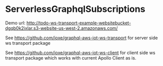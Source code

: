 # ServerlessGraphqlSubscriptions

Demo url:
http://todo-ws-transport-example-websitebucket-dgqb0k2ixlar.s3-website-us-west-2.amazonaws.com/

See https://github.com/ioxe/graphql-aws-iot-ws-transport for server side ws transport package

See https://github.com/ioxe/graphql-aws-iot-ws-client for client side ws transport package which works with current Apollo Client as is.
